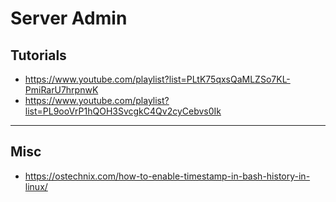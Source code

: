# Server Admin

## Tutorials

- https://www.youtube.com/playlist?list=PLtK75qxsQaMLZSo7KL-PmiRarU7hrpnwK
- https://www.youtube.com/playlist?list=PL9ooVrP1hQOH3SvcgkC4Qv2cyCebvs0Ik

---

## Misc

- https://ostechnix.com/how-to-enable-timestamp-in-bash-history-in-linux/
